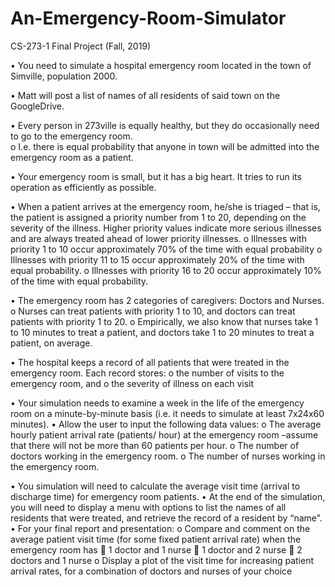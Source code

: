 # An-Emergency-Room-Simulator
CS-273-1 Final Project (Fall, 2019)

•	You need to simulate a hospital emergency room located in the town of Simville, population 2000.

•	Matt will post a list of names of all residents of said town on the GoogleDrive.

•	Every person in 273ville is equally healthy, but they do occasionally need to go to the emergency room.  
      o	I.e. there is equal probability that anyone in town will be admitted into the emergency room as a patient.
      
•	Your emergency room is small, but it has a big heart.  It tries to run its operation as efficiently as possible.

•	When a patient arrives at the emergency room, he/she is triaged – that is, the patient is assigned a priority number from 1 to 20, depending on the severity of the illness.  Higher priority values indicate more serious illnesses and are always treated ahead of lower priority illnesses.
      o	Illnesses with priority 1 to 10 occur approximately 70% of the time with equal probability
      o	Illnesses with priority 11 to 15 occur approximately 20% of the time with equal probability.
      o	Illnesses with priority 16 to 20 occur approximately 10% of the time with equal probability.
      
•	The emergency room has 2 categories of caregivers: Doctors and Nurses.
      o	Nurses can treat patients with priority 1 to 10, and doctors can treat patients with priority 1 to 20.
      o	Empirically, we also know that nurses take 1 to 10 minutes to treat a patient, and doctors take 1 to 20 minutes to treat a patient, on average. 
      
•	The hospital keeps a record of all patients that were treated in the emergency room.  Each record stores:
      o	the number of visits to the emergency room, and
      o	the severity of illness on each visit
      
•	Your simulation needs to examine a week in the life of the emergency room on a minute-by-minute basis (i.e. it needs to simulate at least 7x24x60 minutes).
•	Allow the user to input the following data values:
      o	The average hourly patient arrival rate (patients/ hour) at the emergency room –assume that there will not be more than 60 patients per hour.
      o	The number of doctors working in the emergency room.
      o	The number of nurses working in the emergency room. 
      
•	You simulation will need to calculate the average visit time (arrival to discharge time) for emergency room patients.
•	At the end of the simulation, you will need to display a menu with options to list the names of all residents that were treated, and retrieve the record of a resident by “name”.
•	For your final report and presentation:
o	Compare and comment on the average patient visit time (for some fixed patient arrival rate) when the emergency room has 
      	1 doctor and 1 nurse
      	1 doctor and 2 nurse
      	2 doctors and 1 nurse
o	Display a plot of the visit time for increasing patient arrival rates, for a combination of doctors and nurses of your choice
